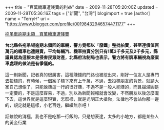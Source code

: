+++
title = "百萬轎車遭賤賣的利益"
date = 2009-11-28T05:20:00Z
updated = 2009-11-28T05:36:16Z
tags = ["新聞", "台灣"]
blogimport = true 
[author]
	name = "TerryH"
	uri = "https://www.blogger.com/profile/00198432946574471177"
+++

<a href="http://tw.news.yahoo.com/article/url/d/a/091128/8/1vui3.html">拖吊車逾期未領　百萬轎車遭賤賣</a><br /><br /><span style="font-weight:bold;">台北縣各拖吊場逾期未領回的車輛，警方竟都以「廢鐵」整批拍賣，甚至連價值百萬元的轎車也遭賤賣，平均每輛汽、機車拍賣分別只有1萬3千多元及2千多元，縣議員認為這根本是侵害民眾財產，北縣府法制局也表示，警方將有牌車輛視為廢棄車處理的做法是有爭議的。</span><br /><br />這一則新聞，記者真的很厲害，這種賺錢的門路也被挖出來，剛好一位友人是專門去投標的，有時候，一個案子標下來有上千萬，不過，去投標朋友的背景，就請大家自己想像了，只能說賺這一行的很好賺，不過不是一般人能賺的，而且撮湯圓是一定要的，不是這麼容易，不過，別以為新聞報報就會改變，不然朋友以後怎麼混下去，這世界就是這麼現實，怎麼樣，就是光明正大搶你，法律也不會站你那一邊的，規定就是這樣，小老百姓，繼續無奈吧！<br /><br />話雖說的消極，我也不是吃那一行飯的，只是想表達，太多的小地方，都是某些人的黃金行業
